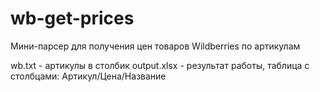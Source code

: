 # wb-get-prices
Мини-парсер для получения цен товаров Wildberries по артикулам

wb.txt - артикулы в столбик
output.xlsx - результат работы, таблица с столбцами: Артикул/Цена/Название
